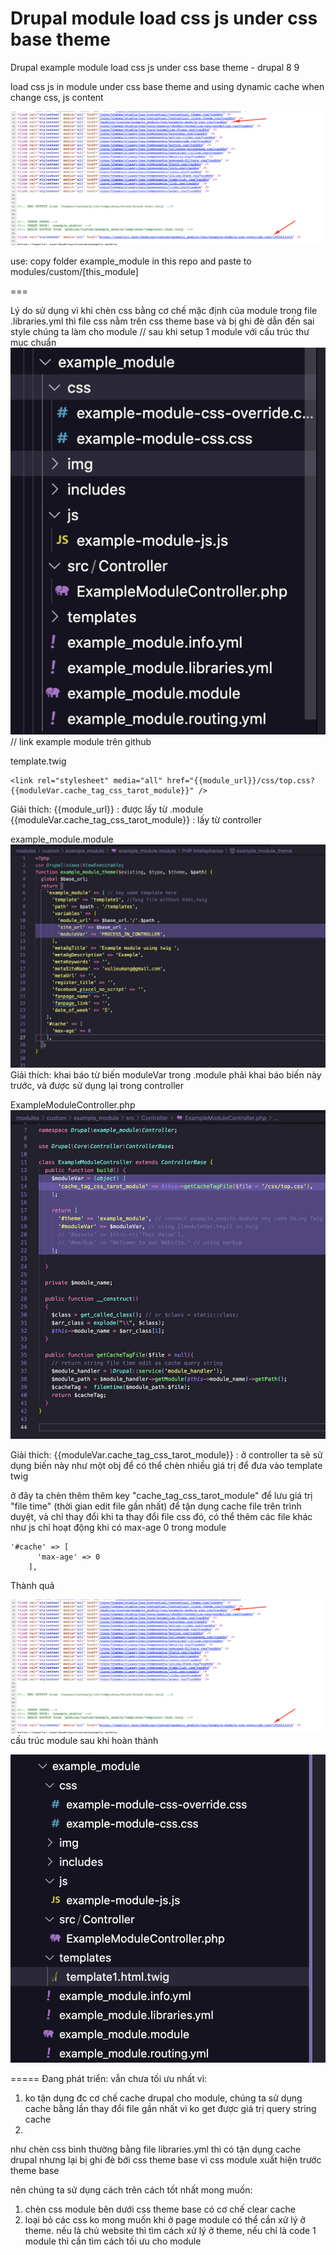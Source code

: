 # Drupal module load css js under css base theme
 Drupal example module load css js under css base theme - drupal 8 9

load css js in module under css base theme and using dynamic cache when change css, js content

![alt text](screen.png)

use: copy folder example_module in this repo and paste to modules/custom/[this_module]

===

Lý do sử dụng vì khi chèn css bằng cơ chế mặc định của module trong file  .libraries.yml thì file css nằm trên css theme base và bị ghi đè dẫn đến sai style chúng ta làm cho module
// sau khi setup 1 module với cấu trúc thư mục chuẩn
![alt text](1.png)
// link example module trên github


template.twig

```
<link rel="stylesheet" media="all" href="{{module_url}}/css/top.css?{{moduleVar.cache_tag_css_tarot_module}}" />
```



Giải thích:
{{module_url}} : được lấy từ .module
{{moduleVar.cache_tag_css_tarot_module}} : lấy từ controller

example_module.module
![alt text](2.png)
Giải thích:
khai báo từ biến moduleVar trong .module 
phải khai báo biến này trước, và được sử dụng lại trong controller

ExampleModuleController.php
![alt text](3.png)

Giải thích:
{{moduleVar.cache_tag_css_tarot_module}} : 
ở controller ta sẽ sử dụng biến này như một obj để có thể chèn nhiều giá trị để đưa vào template twig

ở đây ta chèn thêm thêm key "cache_tag_css_tarot_module" để lưu giá trị "file time"  (thời gian edit file gần nhất) để tận dụng cache file trên trình duyệt, và chỉ thay đổi khi ta thay đổi file css đó, có thể thêm các file khác như js
chỉ hoạt động khi có max-age 0 trong module
```
'#cache' => [
      'max-age' => 0
    ],
```
Thành quả

![alt text](screen.png)
cấu trúc module sau khi hoàn thành

![alt text](4.png)


=====
Đang  phát triển:
vẫn chưa tối ưu nhất vì:
1. ko tận dụng đc cơ chế cache drupal cho module, chúng ta sử dụng cache bằng lần thay đổi file gần nhất vì ko get được giá trị query string cache
2. 
như chèn css bình thường bằng file libraries.yml thì có tận dụng cache drupal nhưng lại bị ghi đè bới css theme base vì css module xuất hiện trước theme base

nên chúng ta sử dụng cách trên
cách tốt nhất mong muốn:
1. chèn css module bên dưới css theme base có cơ chế clear cache
2. loại bỏ các css ko mong muốn khi ở page module
có thể cần xử lý ở theme.
nếu là chủ website thì tìm cách xử lý ở theme,
nếu chỉ là code 1 module thì cần tìm cách tối ưu cho module
